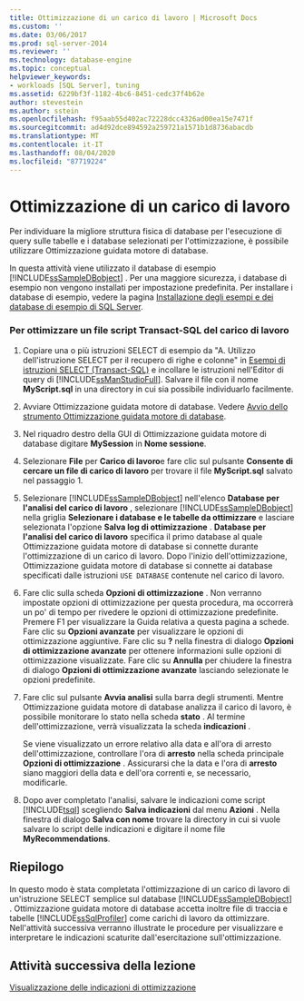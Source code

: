 ```yaml
---
title: Ottimizzazione di un carico di lavoro | Microsoft Docs
ms.custom: ''
ms.date: 03/06/2017
ms.prod: sql-server-2014
ms.reviewer: ''
ms.technology: database-engine
ms.topic: conceptual
helpviewer_keywords:
- workloads [SQL Server], tuning
ms.assetid: 6229bf3f-1182-4bc6-8451-cedc37f4b62e
author: stevestein
ms.author: sstein
ms.openlocfilehash: f95aab55d402ac72228dcc4326ad00ea15e7471f
ms.sourcegitcommit: ad4d92dce894592a259721a1571b1d8736abacdb
ms.translationtype: MT
ms.contentlocale: it-IT
ms.lasthandoff: 08/04/2020
ms.locfileid: "87719224"
---
```

# <a name="tuning-a-workload"></a>Ottimizzazione di un carico di lavoro
  Per individuare la migliore struttura fisica di database per l'esecuzione di query sulle tabelle e i database selezionati per l'ottimizzazione, è possibile utilizzare Ottimizzazione guidata motore di database.  
  
 In questa attività viene utilizzato il database di esempio [!INCLUDE[ssSampleDBobject](../../includes/sssampledbobject-md.md)] . Per una maggiore sicurezza, i database di esempio non vengono installati per impostazione predefinita. Per installare i database di esempio, vedere la pagina [Installazione degli esempi e dei database di esempio di SQL Server](http://sqlserversamples.codeplex.com).  
  
### <a name="tune-a-workload-transact-sql-script-file"></a>Per ottimizzare un file script Transact-SQL del carico di lavoro  
  
1.  Copiare una o più istruzioni SELECT di esempio da "A. Utilizzo dell'istruzione SELECT per il recupero di righe e colonne" in [Esempi di istruzioni SELECT &#40;Transact-SQL&#41;](/sql/t-sql/queries/select-examples-transact-sql) e incollare le istruzioni nell'Editor di query di [!INCLUDE[ssManStudioFull](../../includes/ssmanstudiofull-md.md)]. Salvare il file con il nome **MyScript.sql** in una directory in cui sia possibile individuarlo facilmente.  
  
2.  Avviare Ottimizzazione guidata motore di database. Vedere [Avvio dello strumento Ottimizzazione guidata motore di database](../../relational-databases/performance/database-engine-tuning-advisor.md).  
  
3.  Nel riquadro destro della GUI di Ottimizzazione guidata motore di database digitare **MySession** in **Nome sessione**.  
  
4.  Selezionare **File** per **Carico di lavoro**e fare clic sul pulsante **Consente di cercare un file di carico di lavoro** per trovare il file **MyScript.sql** salvato nel passaggio 1.  
  
5.  Selezionare [!INCLUDE[ssSampleDBobject](../../includes/sssampledbobject-md.md)] nell'elenco **Database per l'analisi del carico di lavoro** , selezionare [!INCLUDE[ssSampleDBobject](../../includes/sssampledbobject-md.md)] nella griglia **Selezionare i database e le tabelle da ottimizzare** e lasciare selezionata l'opzione **Salva log di ottimizzazione** . **Database per l'analisi del carico di lavoro** specifica il primo database al quale Ottimizzazione guidata motore di database si connette durante l'ottimizzazione di un carico di lavoro. Dopo l'inizio dell'ottimizzazione, Ottimizzazione guidata motore di database si connette ai database specificati dalle istruzioni `USE DATABASE` contenute nel carico di lavoro.  
  
6.  Fare clic sulla scheda **Opzioni di ottimizzazione** . Non verranno impostate opzioni di ottimizzazione per questa procedura, ma occorrerà un po' di tempo per rivedere le opzioni di ottimizzazione predefinite. Premere F1 per visualizzare la Guida relativa a questa pagina a schede. Fare clic su **Opzioni avanzate** per visualizzare le opzioni di ottimizzazione aggiuntive. Fare clic su **?** nella finestra di dialogo **Opzioni di ottimizzazione avanzate** per ottenere informazioni sulle opzioni di ottimizzazione visualizzate. Fare clic su **Annulla** per chiudere la finestra di dialogo **Opzioni di ottimizzazione avanzate** lasciando selezionate le opzioni predefinite.  
  
7.  Fare clic sul pulsante **Avvia analisi** sulla barra degli strumenti. Mentre Ottimizzazione guidata motore di database analizza il carico di lavoro, è possibile monitorare lo stato nella scheda **stato** . Al termine dell'ottimizzazione, verrà visualizzata la scheda **indicazioni** .  
  
     Se viene visualizzato un errore relativo alla data e all'ora di arresto dell'ottimizzazione, controllare l'ora di **arresto** nella scheda principale **Opzioni di ottimizzazione** . Assicurarsi che la data e l'ora di **arresto** siano maggiori della data e dell'ora correnti e, se necessario, modificarle.  
  
8.  Dopo aver completato l'analisi, salvare le indicazioni come script [!INCLUDE[tsql](../../includes/tsql-md.md)] scegliendo **Salva indicazioni** dal menu **Azioni** . Nella finestra di dialogo **Salva con nome** trovare la directory in cui si vuole salvare lo script delle indicazioni e digitare il nome file **MyRecommendations**.  
  
## <a name="summary"></a>Riepilogo  
 In questo modo è stata completata l'ottimizzazione di un carico di lavoro di un'istruzione SELECT semplice sul database [!INCLUDE[ssSampleDBobject](../../includes/sssampledbobject-md.md)] . Ottimizzazione guidata motore di database accetta inoltre file di traccia e tabelle [!INCLUDE[ssSqlProfiler](../../includes/sssqlprofiler-md.md)] come carichi di lavoro da ottimizzare. Nell'attività successiva verranno illustrate le procedure per visualizzare e interpretare le indicazioni scaturite dall'esercitazione sull'ottimizzazione.  
  
## <a name="next-task-in-lesson"></a>Attività successiva della lezione  
 [Visualizzazione delle indicazioni di ottimizzazione](lesson-1-2-viewing-tuning-recommendations.md)  
  
  
